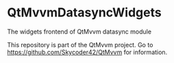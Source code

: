 # QtMvvmDatasyncWidgets
The widgets frontend of QtMvvm datasync module

This repository is part of the QtMvvm project. Go to https://github.com/Skycoder42/QtMvvm for information.